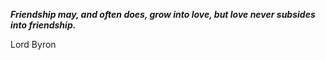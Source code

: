 _**Friendship may, and often does, grow into love, but love never subsides into friendship.**_

Lord Byron